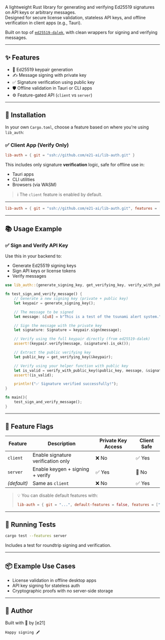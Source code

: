 
A lightweight Rust library for generating and verifying Ed25519 signatures on API keys or arbitrary messages.  
Designed for secure license validation, stateless API keys, and offline verification in client apps (e.g., Tauri).

Built on top of [`ed25519-dalek`](https://docs.rs/ed25519-dalek), with clean wrappers for signing and verifying messages.

---

## ✨ Features

- 🔐 Ed25519 keypair generation
- ✍️ Message signing with private key
- ✅ Signature verification using public key
- 🛡️ Offline validation in Tauri or CLI apps
- ⚙️ Feature-gated API (`client` vs `server`)

---

## 🔧 Installation

In your own `Cargo.toml`, choose a feature based on where you're using `lib_auth`:

### ✅ Client App (Verify Only)

```toml
lib-auth = { git = "ssh://github.com/e21-ai/lib-auth.git" }
````

This includes only signature **verification** logic, safe for offline use in:

* Tauri apps
* CLI utilities
* Browsers (via WASM)

> ℹ️ The `client` feature is enabled by default.

---

```toml
lib-auth = { git = "ssh://github.com/e21-ai/lib-auth.git", features = ["server"] }

```

---

## 📚 Usage Example

### ✅ Sign and Verify API Key

Use this in your backend to:

* Generate Ed25519 signing keys
* Sign API keys or license tokens
* Verify messages

```rust
use lib_auth::{generate_signing_key, get_verifying_key, verify_with_public_key, Signature, Signer};

fn test_sign_and_verify_message() {
    // Generate a new signing key (private + public key)
    let keypair = generate_signing_key();

    // The message to be signed
    let message: &[u8] = b"This is a test of the tsunami alert system.";

    // Sign the message with the private key
    let signature: Signature = keypair.sign(message);

    // Verify using the full keypair directly (from ed25519-dalek)
    assert!(keypair.verify(message, &signature).is_ok());

    // Extract the public verifying key
    let public_key = get_verifying_key(&keypair);

    // Verify using your helper function with public key
    let is_valid = verify_with_public_key(&public_key, message, &signature);
    assert!(is_valid);

    println!("✅ Signature verified successfully!");
}

fn main(){
    test_sign_and_verify_message();
}

```
---

## 🔐 Feature Flags

| Feature     | Description                        | Private Key Access | Client Safe |
| ----------- | ---------------------------------- | ------------------ | ----------- |
| `client`    | Enable signature verification only | ❌ No               | ✅ Yes       |
| `server`    | Enable keygen + signing + verify   | ✅ Yes              | 🚫 No       |
| *(default)* | Same as `client`                   | ❌ No               | ✅ Yes       |

> 💡 You can disable default features with:
>
> ```toml
> lib-auth = { git = "...", default-features = false, features = ["server"] }
> ```

---

## 🧪 Running Tests

```bash
cargo test --features server
```

Includes a test for roundtrip signing and verification.

---

## 📦 Example Use Cases

* License validation in offline desktop apps
* API key signing for stateless auth
* Cryptographic proofs with no server-side storage

---

## 👤 Author

Built with 🦀 by \[e21]

```
Happy signing 🖋️
```

